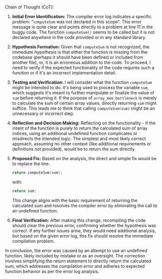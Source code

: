 Chain of Thought (CoT):

1. **Initial Error Identification:**
   The compiler error log indicates a specific problem: "`computeSum` was not declared in this scope". This error message is quite clear and points directly to a problem at line 11 in the buggy code. The function `computeSum()` seems to be called but it is not declared anywhere in the code provided or in any standard library.

2. **Hypothesis Formation:**
   Given that `computeSum` is not recognized, the immediate hypothesis is that either the function is missing from the codebase (perhaps it should have been defined or included from another file), or, it is an erroneous addition to the code. To proceed, I need to verify if the expected functionality of the code requires such a function or if it's an incorrect implementation detail.

3. **Testing and Verification:**
   I will consider what the function `computeSum` might be intended to do. It's being used to process the variable `sum`, which suggests it's meant to further manipulate or finalize the value of `sum` before returning it. If the purpose of `array_mem_bottleneck` is merely to calculate the sum of certain array values, directly returning `sum` might suffice. This leads me to think that calling `computeSum(sum)` might be an unnecessary or incorrect step.

4. **Reflection and Decision Making:**
   Reflecting on the functionality - if the intent of the function is purely to return the calculated sum of array indices, using an additional undefined function complicates or misdirects the intended logic. The simplest and most likely correct approach, assuming no other context (like additional requirements or definitions not provided), would be to return the sum directly.

5. **Proposed Fix:**
   Based on the analysis, the direct and simple fix would be to replace the line:
   ```cpp
   return computeSum(sum);
   ```
   with:
   ```cpp
   return sum;
   ```
   This change aligns with the basic requirement of returning the calculated sum and resolves the compiler error by eliminating the call to an undefined function.

6. **Final Verification:**
   After making this change, recompiling the code should clear the previous error, confirming whether the hypothesis was correct. If any further issues arise, they would need additional analysis, but based on the given error log, this fix should resolve the immediate compilation problem.

In conclusion, the error was caused by an attempt to use an undefined function, likely included by mistake or as an oversight. The correction involves simplifying the return statement to directly return the calculated sum, which addresses the compilation error and adheres to expected function behavior as per the error log analysis.